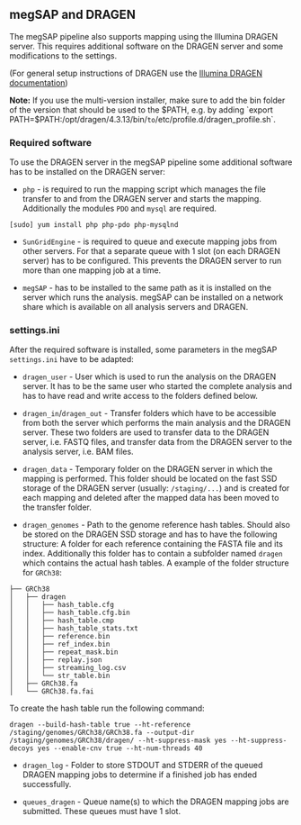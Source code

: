 ## megSAP and DRAGEN

The megSAP pipeline also supports mapping using the Illumina DRAGEN server. This requires additional software on the DRAGEN server and some modifications to the settings.

(For general setup instructions of DRAGEN use the [Illumina DRAGEN documentation](https://emea.support.illumina.com/sequencing/sequencing_software/dragen-bio-it-platform.html))

**Note:** If you use the multi-version installer, make sure to add the bin folder of the version that should be used to the $PATH, e.g. by adding `export PATH=$PATH:/opt/dragen/4.3.13/bin/` to `/etc/profile.d/dragen_profile.sh`.

### Required software

To use the DRAGEN server in the megSAP pipeline some additional software has to be installed on the DRAGEN server:

* `php` - is required to run the mapping script which manages the file transfer to and from the DRAGEN server and starts the mapping. Additionally the modules `PDO` and `mysql` are required.
```
[sudo] yum install php php-pdo php-mysqlnd
```

* `SunGridEngine` - is required to queue and execute mapping jobs from other servers. For that a separate queue with 1 slot (on each DRAGEN server) has to be configured. This prevents the DRAGEN server to run more than one mapping job at a time.

* `megSAP` - has to be installed to the same path as it is installed on the server which runs the analysis. megSAP can be installed on a network share which is available on all analysis servers and DRAGEN.

### settings.ini

After the required software is installed, some parameters in the megSAP `settings.ini` have to be adapted: 

* `dragen_user` - User which is used to run the analysis on the DRAGEN server. It has to be the same user who started the complete analysis and has to have read and write access to the folders defined below.

* `dragen_in`/`dragen_out` - Transfer folders which have to be accessible from both the server which performs the main analysis and the DRAGEN server. These two folders are used to transfer data to the DRAGEN server, i.e. FASTQ files, and transfer data from the DRAGEN server to the analysis server, i.e. BAM files.

* `dragen_data` - Temporary folder on the DRAGEN server in which the mapping is performed. This folder should be located on the fast SSD storage of the DRAGEN server (usually: `/staging/...`) and is created for each mapping and deleted after the mapped data has been moved to the transfer folder.

* `dragen_genomes` - Path to the genome reference hash tables. Should also be stored on the DRAGEN SSD storage and has to have the following structure: A folder for each reference containing the FASTA file and its index. Additionally this folder has to contain a subfolder named `dragen` which contains the actual hash tables. A example of the folder structure for `GRCh38`: 
```
├── GRCh38
│   ├── dragen
│   │   ├── hash_table.cfg
│   │   ├── hash_table.cfg.bin
│   │   ├── hash_table.cmp
│   │   ├── hash_table_stats.txt
│   │   ├── reference.bin
│   │   ├── ref_index.bin
│   │   ├── repeat_mask.bin
│   │   ├── replay.json
│   │   ├── streaming_log.csv
│   │   └── str_table.bin
│   ├── GRCh38.fa
│   └── GRCh38.fa.fai
```
To create the hash table run the following command:
```
dragen --build-hash-table true --ht-reference /staging/genomes/GRCh38/GRCh38.fa --output-dir /staging/genomes/GRCh38/dragen/ --ht-suppress-mask yes --ht-suppress-decoys yes --enable-cnv true --ht-num-threads 40
```

* `dragen_log` - Folder to store STDOUT and STDERR of the queued DRAGEN mapping jobs to determine if a finished job has ended successfully.

* `queues_dragen` - Queue name(s) to which the DRAGEN mapping jobs are submitted. These queues must have 1 slot.

